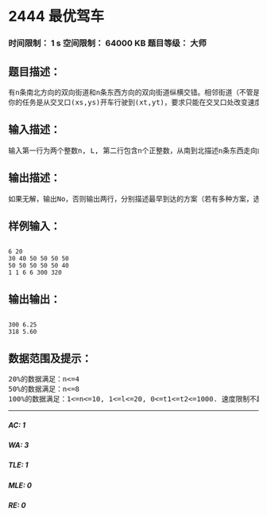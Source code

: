 # 2444 最优驾车   
### 时间限制： 1 s     空间限制： 64000 KB     题目等级： 大师  
## 题目描述：  

<pre>
有n条南北方向的双向街道和n条东西方向的双向街道纵横交错。相邻街道（不管是哪个走向）的距离均为L英里。西南角交叉口的坐标为(1,1)，东北角为(n,n)。在所有交叉口均可任意改变行驶方向。每条街道有它自己的最高速度限制，该限制对整条街道有效（不管行驶方向如何）。
你的任务是从交叉口(xs,ys)开车行驶到(xt,yt)，要求只能在交叉口处改变速度，行驶过程中不得违反所在街道的速度限制，只能沿着路程最短的线路行驶，并且行驶时间在给定的闭区间[t1,t2]内。车速以“每小时英里数”为单位，它必须是5的正整数倍。若车速为v，则每加仑汽油能行驶的英里数为80-0.03v2。
</pre>
  
  
## 输入描述：  

<pre>
输入第一行为两个整数n, L, 第二行包含n个正整数，从南到北描述n条东西走向的街道的速度限制，第三行包含n个正整数，从西到东描述n条南北走向的街道的速度限制。第四行包含六个正整数xs, ys, xt, yt, t1, t2.
</pre>
  
  
## 输出描述：  

<pre>
如果无解，输出No，否则输出两行，分别描述最早到达的方案（若有多种方案，选择其中最省油的）和最省油的方案（如果有多种方案，选择其中最早到达的）。每种方案用两个数表示，第一个数表示到达时刻（单位：分钟，向上取整）；第二个数表示耗油量（单位：加仑，四舍五入保留两位小数）。
</pre>
  
  
## 样例输入：  

<pre><code>
6 20
30 40 50 50 50 50
50 50 50 50 50 40
1 1 6 6 300 320
</code></pre>
  
  
## 输出输出：  

<pre><code>
300 6.25
318 5.60
</code></pre>
  
  
## 数据范围及提示：  

<pre>
20%的数据满足：n<=4
50%的数据满足：n<=8
100%的数据满足：1<=n<=10, 1<=l<=20, 0<=t1<=t2<=1000. 速度限制不超过50
</pre>
  
  
***  

##### AC: 1  
##### WA: 3  
##### TLE: 1  
##### MLE: 0  
##### RE: 0  
